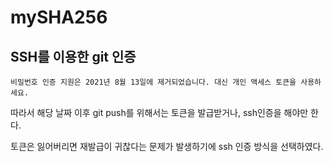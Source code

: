 # mySHA256

SSH를 이용한 git 인증
-------------
`비밀번호 인증 지원은 2021년 8월 13일에 제거되었습니다. 대신 개인 액세스 토큰을 사용하세요.`

따라서 해당 날짜 이후 git push를 위해서는 토큰을 발급받거나, ssh인증을 해야만 한다.

토큰은 잃어버리면 재발급이 귀찮다는 문제가 발생하기에 ssh 인증 방식을 선택하였다.
